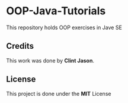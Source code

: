 # OOP-Java-Tutorials
This repository holds OOP exercises in Jave SE
## Credits
  This work was done by __Clint Jason__.
## License
  This project is done under the __MIT__ License
